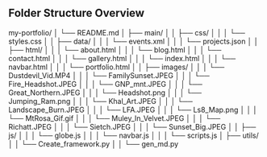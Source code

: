 ## Folder Structure Overview
my-portfolio/
│   └── README.md
│   ├── main/
│   │   ├── css/
│   │   │   └── styles.css
│   │   ├── data/
│   │   │   └── events.xml
│   │   │   └── projects.json
│   │   ├── html/
│   │   │   └── about.html
│   │   │   └── blog.html
│   │   │   └── contact.html
│   │   │   └── gallery.html
│   │   │   └── index.html
│   │   │   └── navbar.html
│   │   │   └── portfolio.html
│   │   ├── images/
│   │   │   └── Dustdevil_Vid.MP4
│   │   │   └── FamilySunset.JPEG
│   │   │   └── Fire_Headshot.JPEG
│   │   │   └── GNP_mnt.JPEG
│   │   │   └── Great_Northern.JPEG
│   │   │   └── Headshot.png
│   │   │   └── Jumping_Ram.png
│   │   │   └── Khal_Art.JPEG
│   │   │   └── Landscape_Burn.JPEG
│   │   │   └── LFA.JPEG
│   │   │   └── Ls8_Map.png
│   │   │   └── MtRosa_Gif.gif
│   │   │   └── Muley_In_Velvet.JPEG
│   │   │   └── Richatt.JPEG
│   │   │   └── Sietch.JPEG
│   │   │   └── Sunset_Big.JPEG
│   │   ├── js/
│   │   │   └── globe.js
│   │   │   └── navbar.js
│   │   │   └── scripts.js
│   ├── utils/
│   │   └── Create_framework.py
│   │   └── gen_md.py
